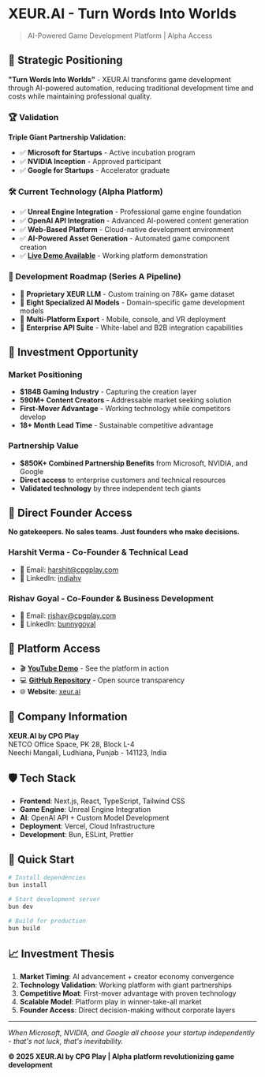 # XEUR.AI - Turn Words Into Worlds

> AI-Powered Game Development Platform | Alpha Access

## 🚀 Strategic Positioning

**"Turn Words Into Worlds"** - XEUR.AI transforms game development through AI-powered automation, reducing traditional development time and costs while maintaining professional quality.

### 🏆 Validation

**Triple Giant Partnership Validation:**
- ✅ **Microsoft for Startups** - Active incubation program
- ✅ **NVIDIA Inception** - Approved participant  
- ✅ **Google for Startups** - Accelerator graduate

### 🛠 Current Technology (Alpha Platform)

- ✅ **Unreal Engine Integration** - Professional game engine foundation
- ✅ **OpenAI API Integration** - Advanced AI-powered content generation
- ✅ **Web-Based Platform** - Cloud-native development environment
- ✅ **AI-Powered Asset Generation** - Automated game component creation
- ✅ **[Live Demo Available](https://www.youtube.com/watch?v=XtI4AndkV24)** - Working platform demonstration

### 🚀 Development Roadmap (Series A Pipeline)

- 🔄 **Proprietary XEUR LLM** - Custom training on 78K+ game dataset
- 🔄 **Eight Specialized AI Models** - Domain-specific game development models
- 🔄 **Multi-Platform Export** - Mobile, console, and VR deployment
- 🔄 **Enterprise API Suite** - White-label and B2B integration capabilities

## 💼 Investment Opportunity

### Market Positioning
- **$184B Gaming Industry** - Capturing the creation layer
- **590M+ Content Creators** - Addressable market seeking solution
- **First-Mover Advantage** - Working technology while competitors develop
- **18+ Month Lead Time** - Sustainable competitive advantage

### Partnership Value
- **$850K+ Combined Partnership Benefits** from Microsoft, NVIDIA, and Google
- **Direct access** to enterprise customers and technical resources
- **Validated technology** by three independent tech giants

## 👥 Direct Founder Access

**No gatekeepers. No sales teams. Just founders who make decisions.**

### Harshit Verma - Co-Founder & Technical Lead
- 📧 Email: [harshit@cpgplay.com](mailto:harshit@cpgplay.com)
- 💼 LinkedIn: [indiahv](https://www.linkedin.com/in/indiahv/)

### Rishav Goyal - Co-Founder & Business Development  
- 📧 Email: [rishav@cpgplay.com](mailto:rishav@cpgplay.com)
- 💼 LinkedIn: [bunnygoyal](https://www.linkedin.com/in/bunnygoyal/)

## 🎯 Platform Access

- 🎬 **[YouTube Demo](https://www.youtube.com/watch?v=XtI4AndkV24)** - See the platform in action
- 💻 **[GitHub Repository](https://github.com/cpg-xeur-ai/xeur-ai-blueprint-source)** - Open source transparency
- 🌐 **Website**: [xeur.ai](https://xeur.ai)

## 🏢 Company Information

**XEUR.AI by CPG Play**  
NETCO Office Space, PK 28, Block L-4  
Neechi Mangali, Ludhiana, Punjab - 141123, India

## 🛡 Tech Stack

- **Frontend**: Next.js, React, TypeScript, Tailwind CSS
- **Game Engine**: Unreal Engine Integration
- **AI**: OpenAI API + Custom Model Development
- **Deployment**: Vercel, Cloud Infrastructure
- **Development**: Bun, ESLint, Prettier

## 🚀 Quick Start

```bash
# Install dependencies
bun install

# Start development server
bun dev

# Build for production
bun build
```

## 📈 Investment Thesis

1. **Market Timing**: AI advancement + creator economy convergence
2. **Technology Validation**: Working platform with giant partnerships
3. **Competitive Moat**: First-mover advantage with proven technology
4. **Scalable Model**: Platform play in winner-take-all market
5. **Founder Access**: Direct decision-making without corporate layers

---

*When Microsoft, NVIDIA, and Google all choose your startup independently - that's not luck, that's inevitability.*

**© 2025 XEUR.AI by CPG Play | Alpha platform revolutionizing game development**